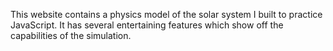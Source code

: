 This website contains a physics model of the solar system I built to practice JavaScript.
It has several entertaining features which show off the capabilities of the simulation.
